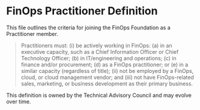 # FinOps Practitioner Definition

This file outlines the criteria for joining the FinOps Foundation as a Practitioner member.

> Practitioners must: (i) be actively working in FinOps: (a) in an executive capacity, such as a Chief Information Officer or Chief Technology Officer; (b) in IT/engineering and operations; (c) in finance and/or procurement; (d) as a FinOps practitioner; or (e) in a similar capacity (regardless of title); (ii) not be employed by a FinOps, cloud, or cloud management vendor; and (iii) not have FinOps-related sales, marketing, or business development as their primary business. 

This definition is owned by the Technical Advisory Council and may evolve over time.
